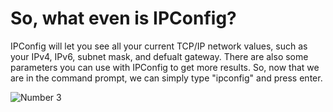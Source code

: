 # So, what even is IPConfig?
IPConfig will let you see all your current TCP/IP network values, such as your IPv4, IPv6, subnet mask, and defualt gateway.
There are also some parameters you can use with IPConfig to get more results.
So, now that we are in the command prompt, we can simply type "ipconfig" and press enter.

![Number 3](https://blogs.umass.edu/Techbytes/files/2014/05/ipconfig.png)
